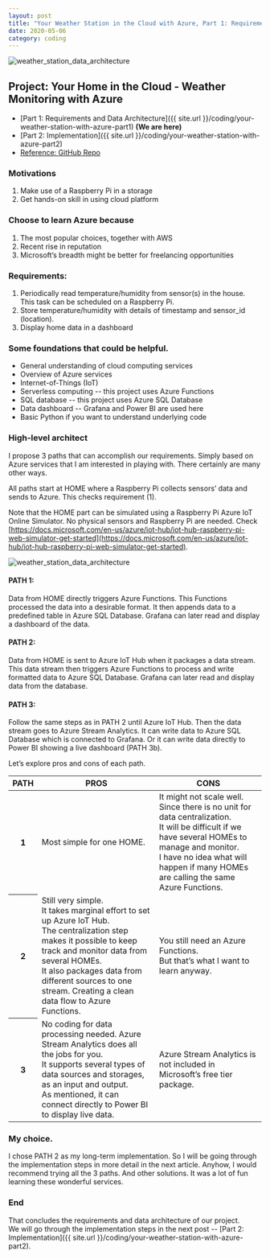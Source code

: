 ```yaml
---
layout: post
title: "Your Weather Station in the Cloud with Azure, Part 1: Requirements and Data Architecture"
date: 2020-05-06
category: coding
---
```


<div class="my-4 text-center">
  <img class="w-50" src="{{ site.url }}/coding/img/weather_station_azure/p1_azure-iot-architect.png"
  alt="weather_station_data_architecture">
</div>

## Project: Your Home in the Cloud - Weather Monitoring with Azure  
- [Part 1: Requirements and Data Architecture]({{ site.url }}/coding/your-weather-station-with-azure-part1) **(We are here)**
- [Part 2: Implementation]({{ site.url }}/coding/your-weather-station-with-azure-part2)
- [Reference: GitHub Repo](https://github.com/clumdee/pi_azure_iot)

### Motivations
1. Make use of a Raspberry Pi in a storage
2. Get hands-on skill in using cloud platform

### Choose to learn Azure because
1. The most popular choices, together with AWS
2. Recent rise in reputation
3. Microsoft’s breadth might be better for freelancing opportunities

### Requirements:
1. Periodically read temperature/humidity from sensor(s) in the house. <br> This task can be scheduled on a Raspberry Pi.
2. Store temperature/humidity with details of timestamp and sensor_id (location).
3. Display home data in a dashboard

### Some foundations that could be helpful.
- General understanding of cloud computing services
- Overview of Azure services
- Internet-of-Things (IoT)
- Serverless computing -- this project uses Azure Functions
- SQL database -- this project uses Azure SQL Database  
- Data dashboard -- Grafana and Power BI are used here
- Basic Python if you want to understand underlying code

### High-level architect
I propose 3 paths that can accomplish our requirements. Simply based on Azure services that I am interested in playing with. There certainly are many other ways.

All paths start at HOME where a Raspberry Pi collects sensors’ data and sends to Azure. This checks requirement (1).

Note that the HOME part can be simulated using a Raspberry Pi Azure IoT Online Simulator. No physical sensors and Raspberry Pi are needed. Check [https://docs.microsoft.com/en-us/azure/iot-hub/iot-hub-raspberry-pi-web-simulator-get-started](https://docs.microsoft.com/en-us/azure/iot-hub/iot-hub-raspberry-pi-web-simulator-get-started).

<div class="my-4 text-center">
  <img class="w-75" src="{{ site.url }}/coding/img/weather_station_azure/p1_azure-iot-architect.png"
  alt="weather_station_data_architecture">
</div>

#### PATH 1:
Data from HOME directly triggers Azure Functions. This Functions processed the data into a desirable format. It then appends data to a predefined table in Azure SQL Database. Grafana can later read and display a dashboard of the data.

#### PATH 2:
Data from HOME is sent to Azure IoT Hub when it packages a data stream. This data stream then triggers Azure Functions to process and write formatted data to Azure SQL Database. Grafana can later read and display data from the database.

#### PATH 3:
Follow the same steps as in PATH 2 until Azure IoT Hub. Then the data stream goes to Azure Stream Analytics. It can write data to Azure SQL Database which is connected to Grafana. Or it can write data directly to Power BI showing a live dashboard (PATH 3b).

Let’s explore pros and cons of each path.

<table class="table border">
    <thead class="thead-light">
        <tr>
            <th scope="col">PATH</th>
            <th scope="col">PROS</th>
            <th scope="col">CONS</th>
        </tr>
    </thead>
    <tbody>
        <tr>
            <th scope="row">1</th>
            <td>Most simple for one HOME.</td>
            <td>
                It might not scale well. Since there is no unit for data centralization. <br>
                It will be difficult if we have several HOMEs to manage and monitor. <br>
                I have no idea what will happen if many HOMEs are calling the same Azure Functions.
            </td>
        </tr>
        <tr>
            <th scope="row">2</th>
            <td>
                Still very simple. <br>
                It takes marginal effort to set up Azure IoT Hub. <br>
                The centralization step makes it possible to keep track and monitor data from several HOMEs. <br>
                It also packages data from different sources to one stream. Creating a clean data flow to Azure
                Functions.
            </td>
            <td>
                You still need an Azure Functions. <br>
                But that’s what I want to learn anyway.
            </td>
        </tr>
        <tr>
            <th scope="row">3</th>
            <td>
                No coding for data processing needed. Azure Stream Analytics does all the jobs for you. <br>
                It supports several types of data sources and storages, as an input and output. <br>
                As mentioned, it can connect directly to Power BI to display live data.
            </td>
            <td>Azure Stream Analytics is not included in Microsoft’s free tier package.</td>
        </tr>
    </tbody>
</table>


### My choice.
I chose PATH 2 as my long-term implementation. So I will be going through the implementation steps in more detail in the next article.
Anyhow, I would recommend trying all the 3 paths. And other solutions. It was a lot of fun learning these wonderful services.

### End
That concludes the requirements and data architecture of our project. <br>
We will go through the implementation steps in the next post -- [Part 2: Implementation]({{ site.url }}/coding/your-weather-station-with-azure-part2).
